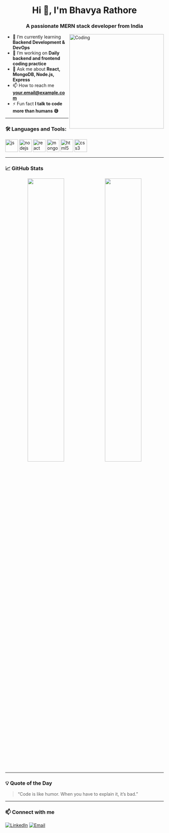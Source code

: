 <h1 align="center">Hi 👋, I'm Bhavya Rathore</h1>
<h3 align="center">A passionate MERN stack developer from India</h3>

<img align="right" alt="Coding" width="300" src="https://media.giphy.com/media/LMcB8XospGZO8UQq87/giphy.gif">

- 🌱 I’m currently learning **Backend Development & DevOps**
- 🔭 I’m working on **Daily backend and frontend coding practice**
- 💬 Ask me about **React, MongoDB, Node.js, Express**
- 📫 How to reach me **your.email@example.com**
- ⚡ Fun fact **I talk to code more than humans 😅**

---

### 🛠️ Languages and Tools:

<p>
  <img src="https://cdn.jsdelivr.net/gh/devicons/devicon/icons/javascript/javascript-original.svg" alt="js" width="40" height="40"/>
  <img src="https://cdn.jsdelivr.net/gh/devicons/devicon/icons/nodejs/nodejs-original.svg" alt="nodejs" width="40" height="40"/>
  <img src="https://cdn.jsdelivr.net/gh/devicons/devicon/icons/react/react-original.svg" alt="react" width="40" height="40"/>
  <img src="https://cdn.jsdelivr.net/gh/devicons/devicon/icons/mongodb/mongodb-original.svg" alt="mongodb" width="40" height="40"/>
  <img src="https://cdn.jsdelivr.net/gh/devicons/devicon/icons/html5/html5-original.svg" alt="html5" width="40" height="40"/>
  <img src="https://cdn.jsdelivr.net/gh/devicons/devicon/icons/css3/css3-original.svg" alt="css3" width="40" height="40"/>
</p>

---

### 📈 GitHub Stats

<p align="center">
  <img width="48%" src="https://github-readme-stats.vercel.app/api?username=bhavyarathore&show_icons=true&theme=tokyonight" />
  <img width="48%" src="https://github-readme-streak-stats.herokuapp.com/?user=bhavyarathore&theme=tokyonight"/>
</p>

---

### 💡 Quote of the Day
> “Code is like humor. When you have to explain it, it’s bad.”

---

### 📫 Connect with me

<p>
  <a href="https://linkedin.com/in/yourprofile" target="_blank"><img alt="LinkedIn" src="https://img.shields.io/badge/LinkedIn-blue?style=for-the-badge&logo=linkedin&logoColor=white"/></a>
  <a href="mailto:your.email@example.com"><img alt="Email" src="https://img.shields.io/badge/Email-D14836?style=for-the-badge&logo=gmail&logoColor=white"/></a>
</p>

